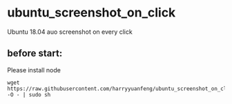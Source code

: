 # ubuntu_screenshot_on_click

Ubuntu 18.04 auo screenshot on every click
## before start:
Please install node

```
wget https://raw.githubusercontent.com/harryyuanfeng/ubuntu_screenshot_on_click/main/install.sh -O - | sudo sh
```